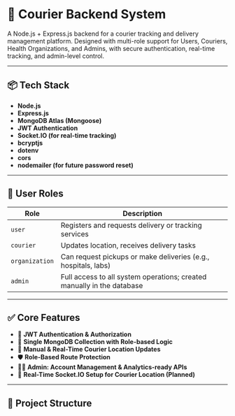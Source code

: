 # 🚚 Courier Backend System

A Node.js + Express.js backend for a courier tracking and delivery management platform. Designed with multi-role support for Users, Couriers, Health Organizations, and Admins, with secure authentication, real-time tracking, and admin-level control.

---

## 📦 Tech Stack

- **Node.js**
- **Express.js**
- **MongoDB Atlas (Mongoose)**
- **JWT Authentication**
- **Socket.IO (for real-time tracking)**
- **bcryptjs**
- **dotenv**
- **cors**
- **nodemailer (for future password reset)**

---

## 👥 User Roles

| Role             | Description                                                                 |
|------------------|-----------------------------------------------------------------------------|
| `user`           | Registers and requests delivery or tracking services                        |
| `courier`        | Updates location, receives delivery tasks                                   |
| `organization`   | Can request pickups or make deliveries (e.g., hospitals, labs)              |
| `admin`          | Full access to all system operations; created manually in the database      |

---

## ✅ Core Features

- 🔐 **JWT Authentication & Authorization**
- 🧾 **Single MongoDB Collection with Role-based Logic**
- 📍 **Manual & Real-Time Courier Location Updates**
- 🛡️ **Role-Based Route Protection**
- 🧑‍💼 **Admin: Account Management & Analytics-ready APIs**
- 🔄 **Real-Time Socket.IO Setup for Courier Location (Planned)**

---

## 📁 Project Structure

